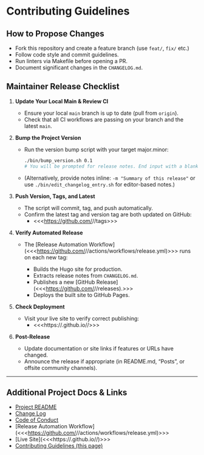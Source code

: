 # Contributing Guidelines

## How to Propose Changes

- Fork this repository and create a feature branch (use `feat/`, `fix/` etc.)
- Follow code style and commit guidelines.
- Run linters via Makefile before opening a PR.
- Document significant changes in the `CHANGELOG.md`.

## Maintainer Release Checklist

1. **Update Your Local Main & Review CI**

   - Ensure your local `main` branch is up to date (pull from `origin`).
   - Check that all CI workflows are passing on your branch and the latest `main`.

2. **Bump the Project Version**

   - Run the version bump script with your target major.minor:

     ```sh
     ./bin/bump_version.sh 0.1
     # You will be prompted for release notes. End input with a blank line.
     ```

   - (Alternatively, provide notes inline: `-m "Summary of this release"` or use `./bin/edit_changelog_entry.sh` for editor-based notes.)

3. **Push Version, Tags, and Latest**

   - The script will commit, tag, and push automatically.
   - Confirm the latest tag and version tag are both updated on GitHub:
     - <<<<https://github.com/><USERNAME>/<REPOSITORY>/tags>>>

4. **Verify Automated Release**

   - The [Release Automation Workflow](<<<<https://github.com/><USERNAME>/<REPOSITORY>/actions/workflows/release.yml)>>> runs on each new tag:
     - Builds the Hugo site for production.
     - Extracts release notes from `CHANGELOG.md`.
     - Publishes a new [GitHub Release](<<<<https://github.com/><USERNAME>/<REPOSITORY>/releases).>>>
     - Deploys the built site to GitHub Pages.

5. **Check Deployment**

   - Visit your live site to verify correct publishing:
     - <<<https://<USERNAME>.github.io/<REPOSITORY>/>>>

6. **Post-Release**
   - Update documentation or site links if features or URLs have changed.
   - Announce the release if appropriate (in README.md, “Posts”, or offsite community channels).

---

## Additional Project Docs & Links

- [Project README](./README.md)
- [Change Log](./CHANGELOG.md)
- [Code of Conduct](./CODE_OF_CONDUCT.md)
- [Release Automation Workflow](<<<<https://github.com/><USERNAME>/<REPOSITORY>/actions/workflows/release.yml)>>>
- [Live Site](<<<https://<USERNAME>.github.io/<REPOSITORY>/)>>>
- [Contributing Guidelines (this page)](./CONTRIBUTING.md)
